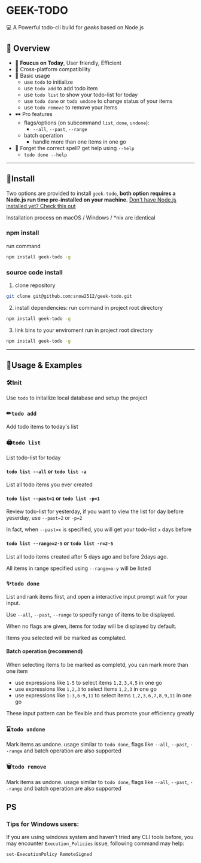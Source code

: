 # GEEK-TODO

💻 A Powerful todo-cli build for *geeks* based on Node.js

## 🎈 Overview
+ 🎨 **Foucus on Today**, User friendly, Efficient
+ 🔗 Cross-platform compatibility
+ 🔎 Basic usage
  + use `todo` to initialize
  + use `todo add` to add todo item
  + use `todo list` to show your todo-list for today
  + use `todo done` or `todo undone` to change status of your items
  + use `todo remove` to remove your items
+ 🕶 Pro features
  + flags/options (on subcommand `list`, `done`, `undone`):
    + `--all`, `--past`, `--range`
  + batch operation
    + handle more than one items in one go
+ 📌 Forget the correct spell? get help using `--help`
  + `todo done --help`

---
## 🎁Install

Two options are provided to install `geek-todo`, **both option requires a Node.js run time pre-installed on your machine.**
[Don't have Node.js installed yet? Check this out](https://nodejs.org/en/)

Installation process on macOS / Windows / *nix are identical
### npm install
run command
```bash
npm install geek-todo -g
```

### source code install

1. clone repository
```bash
git clone git@github.com:snow2512/geek-todo.git
```

2. install dependencies:
run command in project root directory
```bash
npm install geek-todo -g
```

3. link bins to your enviroment
run in project root directory
```bash
npm install geek-todo -g
```

---
## 📃Usage & Examples

### 🛠Init

Use `todo` to initailize local database and setup the project

### ✏`todo add`

Add todo items to today's list
### 🖨`todo list`

List todo-list for today

#### `todo list --all` or `todo list -a`
List all todo items you ever created

#### `todo list --past=1` or `todo list -p=1`

Review todo-list for yesterday, if you want to view the list for day before yeserday, use `--past=2` or `-p=2`

In fact, when `--past=x` is specified, you will get your todo-list `x` days before

#### `todo list --range=2-5` or `todo list -r=2-5`

List all todo items created after 5 days ago and before 2days ago.

All items in range specified using `--range=x-y` will be listed
### ✨`todo done`

List and rank items first, and open a interactive input prompt wait for your input.

Use `--all`, `--past`, `--range` to specify range of items to be displayed.

When no flags are given, items for today will be displayed by default.

Items you selected will be marked as complated.

#### Batch operation (**recommend**)

When selecting items to be marked as completd, you can mark more than one item

   + use expressions like `1-5` to select items `1,2,3,4,5` in one go
   + use expressions like `1,2,3` to select items `1,2,3` in one go
   + use expressions like `1-3,6-9,11` to select items `1,2,3,6,7,8,9,11` in one go

These input pattern can be flexible and thus promote your efficiency greatly
### ⌛`todo undone`

Mark items as undone. usage similar to `todo done`, flags like `--all`, `--past`, `--range` and batch operation are also supported

### 🗑`todo remove`

Mark items as undone. usage similar to `todo done`, flags like `--all`, `--past`, `--range` and batch operation are also supported

## PS

### Tips for Windows users:

If you are using windows system and haven't tried any CLI tools before, you may encounter `Execution_Policies` issue,
following command may help:

```bash
set-ExecutionPolicy RemoteSigned

```
